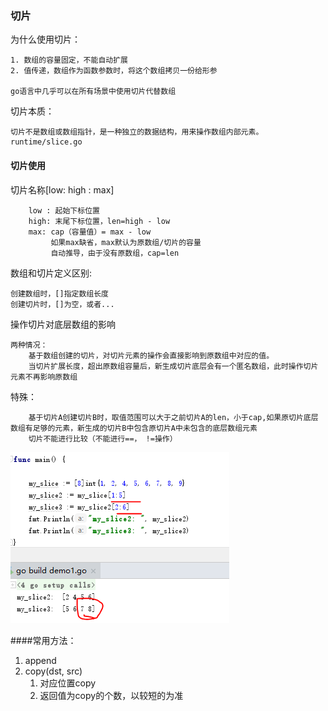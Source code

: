 ### 切片

为什么使用切片：
	
    1. 数组的容量固定，不能自动扩展
    2. 值传递，数组作为函数参数时，将这个数组拷贝一份给形参
    
    go语言中几乎可以在所有场景中使用切片代替数组
    
切片本质：
	
    切片不是数组或数组指针，是一种独立的数据结构，用来操作数组内部元素。      runtime/slice.go
    
    
#### 切片使用
    
切片名称[low: high : max]

    	low : 起始下标位置
        high: 末尾下标位置，len=high - low
        max: cap（容量值）= max - low
             如果max缺省，max默认为原数组/切片的容量   
             自动推导，由于没有原数组，cap=len
             
        
数组和切片定义区别:
	
    创建数组时，[]指定数组长度
    创建切片时，[]为空，或者...
    
    
操作切片对底层数组的影响
	
    两种情况：
        基于数组创建的切片，对切片元素的操作会直接影响到原数组中对应的值。
        当切片扩展长度，超出原数组容量后，新生成切片底层会有一个匿名数组，此时操作切片元素不再影响原数组

特殊：

    	基于切片A创建切片B时，取值范围可以大于之前切片A的len，小于cap,如果原切片底层数组有足够的元素，新生成的切片B中包含原切片A中未包含的底层数组元素
        切片不能进行比较（不能进行==， !=操作）
    
    
    
![创建切片1.PNG](.\image\创建切片1.PNG)


####常用方法：

1. append
2. copy(dst, src)
	1. 对应位置copy
	2. 返回值为copy的个数，以较短的为准
